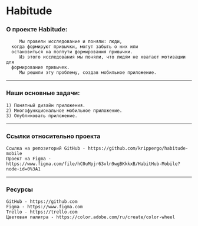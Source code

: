 Habitude
========
### О проекте Habitude:
```
     Мы провели исследование и поняли: люди,
  когда формируют привычки, могут забыть о них или
  остановиться на полпути формирования привычки.
     Из этого исследования мы поняли, что людям не хватает мотивации для
  формирование привычек.
     Мы решили эту проблему, создав мобильное приложение.
```
--------
### Наши основные задачи:
```
1) Понятный дизайн приложения.
2) Многофункциональное мобильное приложение.
3) Опубликовать приложение.
```
--------
### Ссылки относительно проекта
```
Ссылка на репозиторий GitHub - https://github.com/krippergo/habitude-mobile
Проект на Figma - https://www.figma.com/file/hC0uMpjr63vln9wgBKkkxB/HabitHub-Mobile?node-id=0%3A1
```
--------
### Ресурсы
```
GitHub - https://github.com
Figma - https://www.figma.com
Trello - https://trello.com
Цветовая палитра - https://color.adobe.com/ru/create/color-wheel
```
